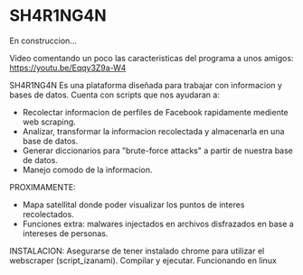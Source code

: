 # SH4R1NG4N
En construccion...

Video comentando un poco las caracteristicas del programa a unos amigos:
https://youtu.be/Eqqy3Z9a-W4

SH4R1NG4N Es una plataforma diseñada para trabajar con informacion y bases de datos.
Cuenta con scripts que nos ayudaran a:
- Recolectar informacion de perfiles de Facebook rapidamente mediente web scraping.
- Analizar, transformar la informacion recolectada y almacenarla en una base de datos.
- Generar diccionarios para "brute-force attacks" a partir de nuestra base de datos.
- Manejo comodo de la informacion.

PROXIMAMENTE:
- Mapa satellital donde poder visualizar los puntos de interes recolectados.
- Funciones extra: malwares injectados en archivos disfrazados en base a intereses de personas.

INSTALACION:
Asegurarse de tener instalado chrome para utilizar el webscraper (script_izanami).
Compilar y ejecutar.
Funcionando en linux
